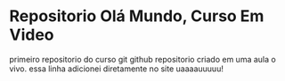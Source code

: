 # Repositorio Olá Mundo, Curso Em Video
 primeiro repositorio do curso git github
 repositorio criado em uma aula o vivo.
essa linha adicionei diretamente no site uaaaauuuuu!
